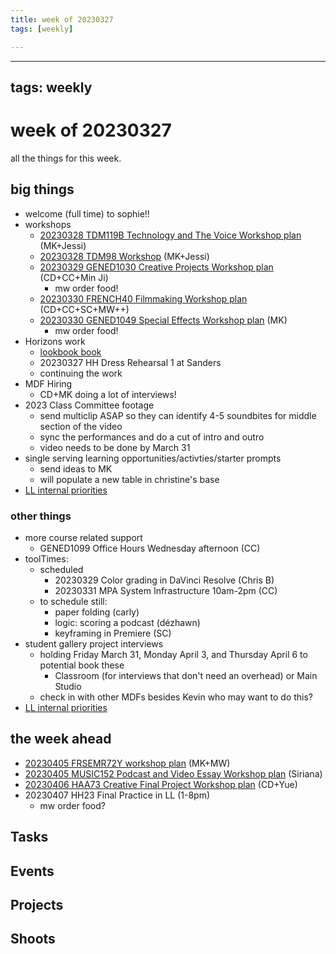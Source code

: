 ```yaml
---
title: week of 20230327
tags: [weekly]

---
```


---
tags: weekly
---

# week of 20230327

all the things for this week.

## big things
* welcome (full time) to sophie!!
* workshops
    * [20230328 TDM119B Technology and The Voice Workshop plan](/-VcYK45dRICfa1TokNP67g) (MK+Jessi)
    * [20230328 TDM98 Workshop](https://hackmd.io/@mdf-22-23/Sy8s22_e2) (MK+Jessi)
    * [20230329 GENED1030 Creative Projects Workshop plan](/CgEI5iYVSsK0AgAeoMV3bQ) (CD+CC+Min Ji)
        * mw order food!
    * [20230330 FRENCH40 Filmmaking Workshop plan](/UeOzX5q4RfeLxcIAXMoLkQ) (CD+CC+SC+MW++)
    * [20230330 GENED1049 Special Effects Workshop plan](/Z8u-5LJBRvioUjb0YbFXfA) (MK)
        * mw order food!
* Horizons work
    * [lookbook book](https://hackmd.io/@ll-22-23/rJIqhIF2o/%2FNNqoqIX3RR2Mi1CWI104Ag)
    * 20230327 HH Dress Rehearsal 1 at Sanders 
    * continuing the work
* MDF Hiring
    * CD+MK doing a lot of interviews!
* 2023 Class Committee footage
    * send multiclip ASAP so they can identify 4-5 soundbites for middle section of the video
    * sync the performances and do a cut of intro and outro
    * video needs to be done by March 31
* single serving learning opportunities/activties/starter prompts
    * send ideas to MK
    * will populate a new table in christine's base
* [LL internal priorities](/o96eQvz7Q_26-lOEt5cwpw)


### other things
* more course related support
    * GENED1099 Office Hours Wednesday afternoon (CC)
* toolTimes:
    * scheduled
        * 20230329 Color grading in DaVinci Resolve (Chris B)
        * 20230331 MPA System Infrastructure 10am-2pm (CC)
    * to schedule still:
        * paper folding (carly)
        * logic: scoring a podcast (dézhawn)
        * keyframing in Premiere (SC)
* student gallery project interviews
    * holding Friday March 31, Monday April 3, and Thursday April 6 to potential book these
        * Classroom (for interviews that don't need an overhead) or Main Studio
    * check in with other MDFs besides Kevin who may want to do this?
* [LL internal priorities](/o96eQvz7Q_26-lOEt5cwpw)

## the week ahead
* [20230405 FRSEMR72Y workshop plan](/E_vTqa2USn-CDvrzgB-nAg) (MK+MW)
* [20230405 MUSIC152 Podcast and Video Essay Workshop plan](/d0SBEN8QRSKLKwFxwVbcbw) (Siriana)
* [20230406 HAA73 Creative Final Project Workshop plan](/b8pNIcuvTHauozfsQNotaA) (CD+Yue)
* 20230407 HH23 Final Practice in LL (1-8pm)
    * mw order food?

## Tasks

## Events

## Projects

## Shoots